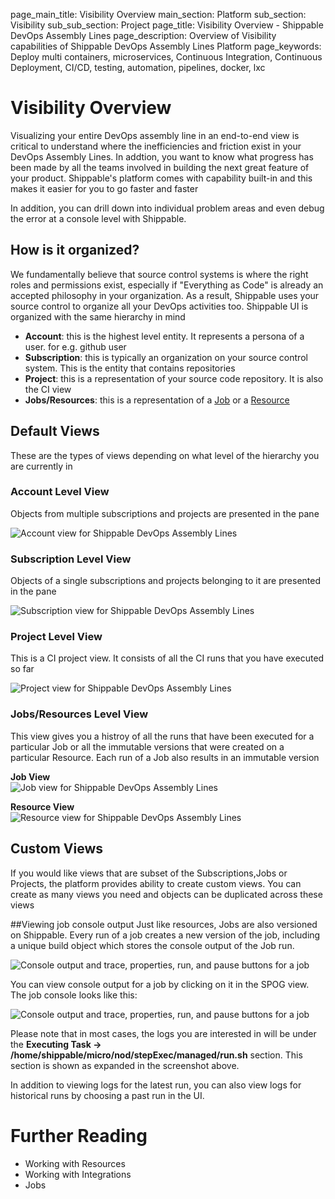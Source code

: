 page_main_title: Visibility Overview
main_section: Platform
sub_section: Visibility
sub_sub_section: Project
page_title: Visibility Overview - Shippable DevOps Assembly Lines
page_description: Overview of Visibility capabilities of Shippable DevOps Assembly Lines Platform
page_keywords: Deploy multi containers, microservices, Continuous Integration, Continuous Deployment, CI/CD, testing, automation, pipelines, docker, lxc

# Visibility Overview
Visualizing your entire DevOps assembly line in an end-to-end view is critical to understand where the inefficiencies and friction exist in your DevOps Assembly Lines. In addtion, you want to know what progress has been made by all the teams involved in building the next great feature of your product. Shippable's platform comes with capability built-in and this makes it easier for you to go faster and faster

In addition, you can drill down into individual problem areas and even debug the error at a console level with Shippable.

## How is it organized?
We fundamentally believe that source control systems is where the right roles and permissions exist, especially if "Everything as Code" is already an accepted philosophy in your organization. As a result, Shippable uses your source control to organize all your DevOps activities too. Shippable UI is organized with the same hierarchy in mind

* **Account**: this is the highest level entity. It represents a persona of a user. for e.g. github user
* **Subscription**: this is typically an organization on your source control system. This is the entity that contains repositories
* **Project**: this is a representation of your source code repository. It is also the CI view
* **Jobs/Resources**: this is a representation of a [Job](/platform/workflow/job/overview) or a [Resource](/platform/workflow/resource/overview)


## Default Views
These are the types of views depending on what level of the hierarchy you are currently in

### Account Level View
Objects from multiple subscriptions and projects are presented in the pane

<img src="/images/platform/visibility/account-view-grid.jpg" alt="Account view for Shippable DevOps Assembly Lines" style="vertical-align: middle;display: block;margin-left: auto;margin-right: auto;"/>

### Subscription Level View
Objects of a single subscriptions and projects belonging to it are presented in the pane

<img src="/images/platform/visibility/subscription-view-grid.jpg" alt="Subscription view for Shippable DevOps Assembly Lines" style="vertical-align: middle;display: block;margin-left: auto;margin-right: auto;"/>

### Project Level View
This is a CI project view. It consists of all the CI runs that you have executed so far

<img src="/images/platform/visibility/project-view-grid.jpg" alt="Project view for Shippable DevOps Assembly Lines" style="vertical-align: middle;display: block;margin-left: auto;margin-right: auto;"/>

### Jobs/Resources Level View
This view gives you a histroy of all the runs that have been executed for a particular Job or all the immutable versions that were created on a particular Resource. Each run of a Job also results in an immutable version

**Job View**
<img src="/images/platform/visibility/job-view-grid.jpg" alt="Job view for Shippable DevOps Assembly Lines" style="vertical-align: middle;display: block;margin-left: auto;margin-right: auto;"/>

**Resource View**
<img src="/images/platform/visibility/resource-view-grid.jpg" alt="Resource view for Shippable DevOps Assembly Lines" style="vertical-align: middle;display: block;margin-left: auto;margin-right: auto;"/>


## Custom Views
If you would like views that are subset of the Subscriptions,Jobs or Projects, the platform provides ability to create custom views. You can create as many views you need and objects can be duplicated across these views



##Viewing job console output
Just like resources, Jobs are also versioned on Shippable. Every run of a job creates a new version of the job, including a unique build object which stores the console output of the Job run.

<img src="../../images/platform/jobs/jobModal.png" alt="Console output and trace, properties, run, and pause buttons for a job" style="vertical-align: middle;display: block;margin-left: auto;margin-right: auto;"/>

You can view console output for a job by clicking on it in the SPOG view. The job console looks like this:

<img src="../../images/platform/jobs/jobModal.png" alt="Console output and trace, properties, run, and pause buttons for a job" style="vertical-align: middle;display: block;margin-left: auto;margin-right: auto;"/>

Please note that in most cases, the logs you are interested in will be under the **Executing Task -> /home/shippable/micro/nod/stepExec/managed/run.sh** section. This section is shown as expanded in the screenshot above.

In addition to viewing logs for the latest run, you can also view logs for historical runs by choosing a past run in the UI.



# Further Reading
* Working with Resources
* Working with Integrations
* Jobs